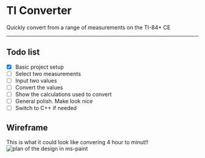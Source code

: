 # TI Converter
Quickly convert from a range of measurements on the TI-84+ CE

---

## Todo list
- [x] Basic project setup
- [ ] Select two measurements
- [ ] Input two values
- [ ] Convert the values
- [ ] Show the calculations used to convert
- [ ] General polish. Make look nice
- [ ] Switch to C++ if needed

## Wireframe
This is what it could look like convering 4 hour to minut!!
![plan of the design in ms-paint](https://i.imgur.com/EvmqaWJ.png)